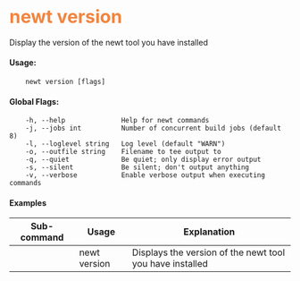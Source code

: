 ## <font color="#F2853F" style="font-size:24pt">newt version </font>

Display the version of the newt tool you have installed

#### Usage:

```no-highlight
    newt version [flags]
```
    
#### Global Flags:
```no-highlight
    -h, --help              Help for newt commands
    -j, --jobs int          Number of concurrent build jobs (default 8)
    -l, --loglevel string   Log level (default "WARN")
    -o, --outfile string    Filename to tee output to
    -q, --quiet             Be quiet; only display error output
    -s, --silent            Be silent; don't output anything
    -v, --verbose           Enable verbose output when executing commands
```
    
#### Examples

Sub-command  | Usage                  | Explanation
-------------| -----------------------|-----------------
        | newt version | Displays the version of the newt tool you have installed


